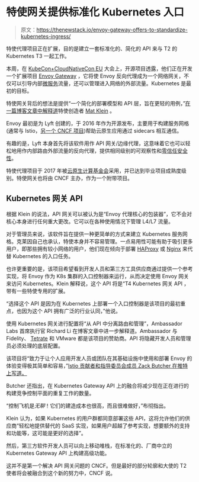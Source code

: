 # 特使网关提供标准化 Kubernetes 入口

> 原文：<https://thenewstack.io/envoy-gateway-offers-to-standardize-kubernetes-ingress/>

特使代理项目正在扩展，目的是建立一套标准化的、简化的 API 来与 T2 的 Kubernetes T3 一起工作。

本周，在 [KubeCon+CloudNativeCon EU](https://events.linuxfoundation.org/kubecon-cloudnativecon-europe) 大会上，开源项目透露，他们正在开发一个扩展项目 [Envoy Gateway](https://github.com/envoyproxy/gateway) ，它将使 Envoy 反向代理成为一个网络网关，不仅可以引导内部[微服务](https://thenewstack.io/category/microservices/)流量，还可以管理进入网络的外部流量。Kubernetes 是最初的目标。

特使网关背后的想法是提供“一个简化的部署模型和 API 层，旨在更轻的用例，”[在一篇博客文章中解释道](https://blog.getambassador.io/introducing-envoy-gateway-5b3df54e5f9b)特使创造者 [Mat Klein](https://www.linkedin.com/in/mattklein123/) 。

Envoy 最初是为 Lyft 创建的，于 2016 年作为开源发布，主要用于构建服务网格(通常与 Istio，[另一个 CNCF 项目](https://thenewstack.io/istio-applies-to-join-cncf-why-now/))帮助云原生应用通过 sidecars 相互通信。

有趣的是，Lyft 本身首先将该软件用作 API 网关/边缘代理，这意味着它也可以轻松地用作内部路由外部流量的反向代理，提供相同级别的可观察性和[零信任安全性](https://thenewstack.io/what-is-zero-trust-security/)。

特使代理项目于 2017 年被[云原生计算基金会](https://cncf.io/?utm_content=inline-mention)采用，并已达到毕业项目成熟度级别。特使网关也将由 CNCF 主办，作为一个附带项目。

## Kubernetes 网关 API

根据 Klein 的说法，API 网关可以被认为是“Envoy 代理核心的包装器”，它不会对核心本身进行任何重大更改。它可以在各种使用情况下管理 L4/L7 流量。

对于管理员来说，该软件旨在提供一种更简单的方式来建立 Kubernetes 服务网格。克莱因自己也承认，特使本身并不容易管理。一点易用性可能有助于吸引更多用户，即那些拥有较小网络的用户，他们现在倾向于部署 [HAProxy](https://www.haproxy.com/?utm_content=inline-mention) 或 [Nginx](https://www.nginx.com?utm_content=inline-mention) 来代替 Kubernetes 的入口任务。

也许更重要的是，该项目希望看到开发人员和第三方工具供应商通过提供一个参考实现，将 Envoy 作为 K8s 集群的入口控制器来运行，从而决定使用 Envoy 网关来访问 Kubernetes。Klein 解释说，这个 API 将是“T4 Kubernetes 网关 API ，带有一些特使专用的扩展。

“选择这个 API 是因为在 Kubernetes 上部署一个入口控制器是该项目的最初重点，也因为这个 API 拥有广泛的行业认同，”他说。

使用 Kubernetes 网关进行配置将“从 API 中分离路由和管理”，Ambassador Labs 首席执行官 Richard Li 在博客文章中进一步解释道。Ambassador 与 Fidelity、 [Tetrate](https://www.tetrate.io/?utm_content=inline-mention) 和 VMware 都是该项目的赞助商。API 将隐藏开发人员和管理员必须处理的底层配置。

该项目将“致力于让个人应用开发人员或团队在其基础设施中使用和部署 Envoy 的体验变得极其简单和容易，”[Istio 贡献者和指导委员会成员 Zack Butcher 在推特上写道。](https://twitter.com/ZackButcher/status/1526244360475615232)

Butcher 还指出，在 Kubernetes Gateway API 上的融合将减少现在正在进行的构建竞争控制平面的重复工作的数量。

“控制飞机是*无聊*！它们的建造成本也很高，而且很难做好，”布彻指出。

Klein 认为，如果 Kubernetes 的用户群都同意部署这些 API，这将允许他们的供应商“轻松地提供替代的 SaaS 实现，如果用户超越了参考实现，想要额外的支持和功能等，这可能是更好的选择”。

然后，第三方软件开发人员可以向上移动堆栈，在标准化的、厂商中立的 Kubernetes Gateway API 上构建高级功能。

这并不是第一个解决 API 网关问题的 CNCF。但是最好的部分轮廓和大使的 T2 使者将会被融合到这个新的努力中，CNCF 说。

<svg xmlns:xlink="http://www.w3.org/1999/xlink" viewBox="0 0 68 31" version="1.1"><title>Group</title> <desc>Created with Sketch.</desc></svg>